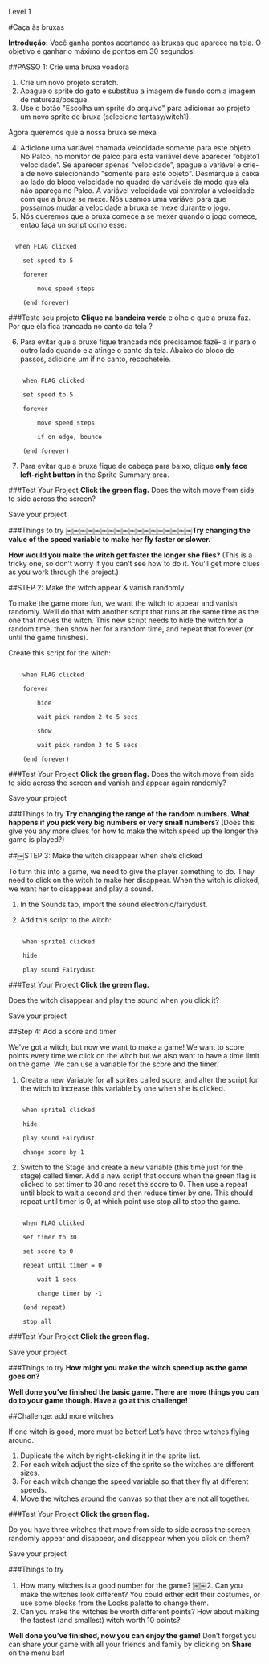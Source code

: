 Level 1

#Caça às bruxas

__Introdução:__
Você ganha pontos acertando as bruxas que aparece na tela. O objetivo é ganhar o máximo de pontos em 30 segundos!

##PASSO 1: Crie uma bruxa voadora

1. Crie um novo projeto scratch.
2. Apague o sprite do gato e substitua a imagem de fundo com a imagem de natureza/bosque.
3. Use o botão "Escolha um sprite do arquivo" para adicionar ao projeto um novo sprite de bruxa (selecione fantasy/witch1). 

Agora queremos que a nossa bruxa se mexa

4. Adicione uma variável chamada velocidade somente para este objeto.
No Palco, no monitor de palco para esta variável deve aparecer “objeto1 velocidade”.
Se aparecer apenas “velocidade”, apague a variável e crie-a de novo selecionando "somente para este objeto".
Desmarque a caixa ao lado do bloco velocidade no quadro de variáveis de modo que ela não apareça no Palco.
A variável velocidade vai controlar a velocidade com que a bruxa se mexe. Nós usamos uma variável para que possamos mudar a velocidade a bruxa se mexe durante o jogo.
5. Nós queremos que a bruxa comece a se mexer quando o jogo comece, entao faça un script como esse:

```scratch

  when FLAG clicked

	set speed to 5

	forever

		move speed steps

	(end forever)
```
		
###Teste seu projeto
__Clique na bandeira verde__ e olhe o que a bruxa faz. Por que ela fica trancada no canto da tela ?

6. Para evitar que a bruxe fique trancada nós precisamos fazê-la ir para o outro lado quando ela atinge o canto da tela. Abaixo do bloco de passos, adicione um if no canto, recocheteie.


```scratch

	when FLAG clicked

	set speed to 5

	forever

		move speed steps

		if on edge, bounce

	(end forever)
```
7. Para evitar que a bruxa fique de cabeça para baixo, clique  __only face left-right button__ in the Sprite Summary area.

###Test Your Project
__Click the green flag.__ 
Does the witch move from side to side across the screen?

Save your project

###Things to try
￼￼￼￼￼￼￼￼￼￼￼￼￼￼￼￼￼￼__Try changing the value of the speed variable to make her fly faster or slower.__

__How would you make the witch get faster the longer she flies?__
(This is a tricky one, so don’t worry if you can’t see how to do it. You’ll get more clues as you work through the project.)

##STEP 2: Make the witch appear & vanish randomly

To make the game more fun, we want the witch to appear and vanish randomly. We’ll do that with another script that runs at the same time as the one that moves the witch. This new script needs to hide the witch for a random time, then show her for a random time, and repeat that forever (or until the game finishes).

Create this script for the witch:

```scratch

	when FLAG clicked

	forever

		hide

		wait pick random 2 to 5 secs

		show

		wait pick random 3 to 5 secs

	(end forever)
```
###Test Your Project
__Click the green flag.__ 
Does the witch move from side to side across the screen and vanish and appear again randomly?

Save your project

###Things to try
__Try changing the range of the random numbers. What happens if you pick very big numbers or very small numbers?__
(Does this give you any more clues for how to make the witch speed up the longer the game is played?)

##￼STEP 3: Make the witch disappear when she’s clicked

To turn this into a game, we need to give the player something to do. They need to click on the witch to make her disappear. When the witch is clicked, we want her to disappear and play a sound.

1. In the Sounds tab, import the sound electronic/fairydust. 

2. Add this script to the witch:

```scratch

	when sprite1 clicked

	hide

	play sound Fairydust
```
###Test Your Project
__Click the green flag.__ 

Does the witch disappear and play the sound when you click it?

Save your project

##Step 4: Add a score and timer

We’ve got a witch, but now we want to make a game! We want to score points every time we click on the witch but we also want to have a time limit on the game. We can use a variable for the score and the timer.


1. Create a new Variable for all sprites called score, and alter the script for the witch to increase this variable by one when she is clicked.

```scratch

	when sprite1 clicked

	hide

	play sound Fairydust

	change score by 1
```
2. Switch to the Stage and create a new variable (this time just for the stage) called timer. Add a new script that occurs when the green flag is clicked to set timer to 30 and reset the score to 0. Then use a repeat until block to wait a second and then reduce timer by
one. This should repeat until timer is 0, at which point use stop all to stop the game.

```scratch

	when FLAG clicked

	set timer to 30

	set score to 0

	repeat until timer = 0

		wait 1 secs

		change timer by -1

	(end repeat)

	stop all
```


###Test Your Project
__Click the green flag.__ 

Save your project

###Things to try
__How might you make the witch speed up as the game goes on?__


__Well done you’ve finished the basic game. There are more things you can do to your game though. Have a go at this challenge!__

##Challenge: add more witches

If one witch is good, more must be better! Let’s have three witches flying around.
1. Duplicate the witch by right-clicking it in the sprite list.
2. For each witch adjust the size of the sprite so the witches are different sizes.
3. For each witch change the speed variable so that they fly at different speeds.
4. Move the witches around the canvas so that they are not all together.

###Test Your Project
__Click the green flag.__ 

Do you have three witches that move from side to side across the screen, randomly appear and disappear, and disappear when you click on them?

Save your project

###Things to try
1. How many witches is a good number for the game?
￼￼2. Can you make the witches look different? You could either edit their costumes, or use some blocks from the Looks palette to change them.
3. Can you make the witches be worth different points? How about making the fastest (and smallest) witch worth 10 points?


__Well done you’ve finished, now you can enjoy the game!__
Don’t forget you can share your game with all your friends and family by clicking on __Share__ on the menu bar!
